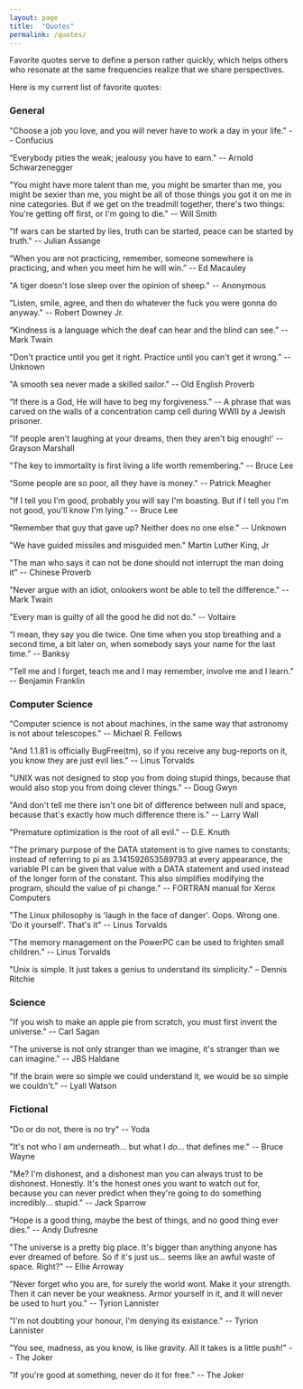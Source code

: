 ```yaml
---
layout: page
title:  "Quotes"
permalink: /quotes/
---
```


Favorite quotes serve to define a person rather quickly, which helps others who resonate at the same frequencies realize that we share perspectives.

Here is my current list of favorite quotes:

### General

"Choose a job you love, and you will never have to work a day in your life." 
-- Confucius

“Everybody pities the weak; jealousy you have to earn." -- Arnold Schwarzenegger 

"You might have more talent than me, you might be smarter than me, you might be sexier than me, you might be all of those things you got it on me in nine categories. But if we get on the treadmill together, there's two things: You're getting off first, or I'm going to die." -- Will Smith

"If wars can be started by lies, truth can be started, peace can be started by truth." -- Julian Assange

“When you are not practicing, remember, someone somewhere is practicing, and when you meet him he will win.” -- Ed Macauley

"A tiger doesn't lose sleep over the opinion of sheep." -- Anonymous

“Listen, smile, agree, and then do whatever the fuck you were gonna do anyway." -- Robert Downey Jr.

“Kindness is a language which the deaf can hear and the blind can see.” -- Mark Twain

"Don't practice until you get it right. Practice until you can't get it wrong." -- Unknown

"A smooth sea never made a skilled sailor." -- Old English Proverb

“If there is a God, He will have to beg my forgiveness.” -- A phrase that was carved on the walls of a concentration camp cell during WWII by a Jewish prisoner.

"If people aren't laughing at your dreams, then they aren't big enough!' -- Grayson Marshall

"The key to immortality is first living a life worth remembering." -- Bruce Lee

“Some people are so poor, all they have is money." -- Patrick Meagher 

"If I tell you I'm good, probably you will say I'm boasting. But if I tell you I'm not good, you'll know I'm lying." -- Bruce Lee

"Remember that guy that gave up? Neither does no one else." -- Unknown

"We have guided missiles and misguided men." Martin Luther King, Jr

"The man who says it can not be done should not interrupt the man doing it" -- Chinese Proverb

"Never argue with an idiot, onlookers wont be able to tell the difference." -- Mark Twain

"Every man is guilty of all the good he did not do." -- Voltaire

“I mean, they say you die twice. One time when you stop breathing and a second time, a bit later on, when somebody says your name for the last time.” -- Banksy

"Tell me and I forget, teach me and I may remember, involve me and I learn.” -- Benjamin Franklin

### Computer Science

"Computer science is not about machines, in the same way that astronomy is not about telescopes." -- Michael R. Fellows

"And 1.1.81 is officially BugFree(tm), so if you receive any bug-reports on it, you know they are just evil lies." -- Linus Torvalds

"UNIX was not designed to stop you from doing stupid things, because that would also stop you from doing clever things." -- Doug Gwyn

"And don't tell me there isn't one bit of difference between null and space, because that's exactly how much difference there is." -- Larry Wall

"Premature optimization is the root of all evil." -- D.E. Knuth

"The primary purpose of the DATA statement is to give names to constants; instead of referring to pi as 3.141592653589793 at every appearance, the variable PI can be given that value with a DATA statement and used instead of the longer form of the constant. This also simplifies modifying the program, should the value of pi change." -- FORTRAN manual for Xerox Computers

"The Linux philosophy is 'laugh in the face of danger'. Oops. Wrong one. 'Do it yourself'. That's it" -- Linus Torvalds

"The memory management on the PowerPC can be used to frighten small children." -- Linus Torvalds

"Unix is simple. It just takes a genius to understand its simplicity." – Dennis Ritchie

### Science

"If you wish to make an apple pie from scratch, you must first invent the universe." -- Carl Sagan

"The universe is not only stranger than we imagine, it's stranger than we can imagine." -- JBS Haldane

"If the brain were so simple we could understand it, we would be so simple we couldn't." -- Lyall Watson

### Fictional

"Do or do not, there is no try" -- Yoda

"It's not who I am underneath... but what I *do*... that defines me." -- Bruce Wayne

"Me? I'm dishonest, and a dishonest man you can always trust to be dishonest. Honestly. It's the honest ones you want to watch out for, because you can never predict when they're going to do something incredibly... stupid." -- Jack Sparrow

"Hope is a good thing, maybe the best of things, and no good thing ever dies." -- Andy Dufresne

"The universe is a pretty big place. It's bigger than anything anyone has ever dreamed of before. So if it's just us... seems like an awful waste of space. Right?" -- Ellie Arroway 

"Never forget who you are, for surely the world wont. Make it your strength. Then it can never be your weakness. Armor yourself in it, and it will never be used to hurt you." -- Tyrion Lannister

"I'm not doubting your honour, I'm denying its existance." -- Tyrion Lannister

"You see, madness, as you know, is like gravity. All it takes is a little push!" -- The Joker

"If you're good at something, never do it for free." -- The Joker
